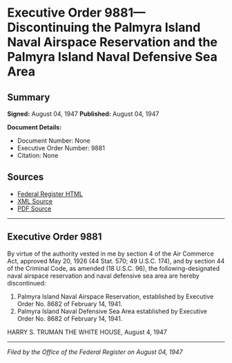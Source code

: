 # Executive Order 9881—Discontinuing the Palmyra Island Naval Airspace Reservation and the Palmyra Island Naval Defensive Sea Area

## Summary

**Signed:** August 04, 1947
**Published:** August 04, 1947

**Document Details:**
- Document Number: None
- Executive Order Number: 9881
- Citation: None

## Sources
- [Federal Register HTML](https://www.presidency.ucsb.edu/documents/executive-order-9881-discontinuing-the-palmyra-island-naval-airspace-reservation-and-the)
- [XML Source](None)
- [PDF Source](None)

---

## Executive Order 9881

By virtue of the authority vested in me by section 4 of the Air Commerce Act, approved May 20, 1926 (44 Stat. 570; 49 U.S.C. 174), and by section 44 of the Criminal Code, as amended (18 U.S.C. 96), the following-designated naval airspace reservation and naval defensive sea area are hereby discontinued:
1. Palmyra Island Naval Airspace Reservation, established by Executive Order No. 8682 of February 14, 1941.
2. Palmyra Island Naval Defensive Sea Area established by Executive Order No. 8682 of February 14, 1941.

HARRY S. TRUMAN
THE WHITE HOUSE,
August 4, 1947

---

*Filed by the Office of the Federal Register on August 04, 1947*
